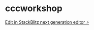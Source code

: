 # cccworkshop

[Edit in StackBlitz next generation editor ⚡️](https://stackblitz.com/~/github.com/pradeepmajji853/cccworkshop)